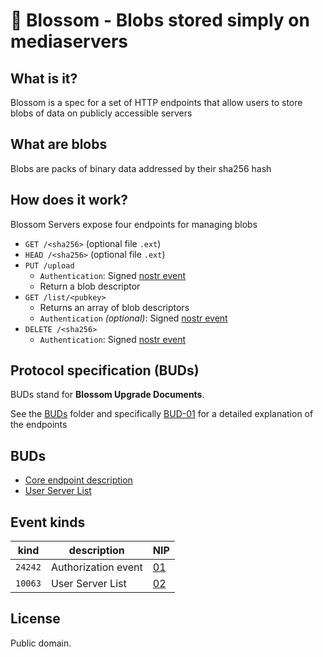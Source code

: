 # 🌸 Blossom - Blobs stored simply on mediaservers

## What is it?

Blossom is a spec for a set of HTTP endpoints that allow users to store blobs of data on publicly accessible servers

## What are blobs

Blobs are packs of binary data addressed by their sha256 hash

## How does it work?

Blossom Servers expose four endpoints for managing blobs

- `GET /<sha256>` (optional file `.ext`)
- `HEAD /<sha256>` (optional file `.ext`)
- `PUT /upload`
  - `Authentication`: Signed [nostr event](./buds/bud-01.md#upload-authorization-required)
  - Return a blob descriptor
- `GET /list/<pubkey>`
  - Returns an array of blob descriptors
  - `Authentication` _(optional)_: Signed [nostr event](./buds/bud-01.md#list-authorization-optional)
- `DELETE /<sha256>`
  - `Authentication`: Signed [nostr event](./buds/bud-01.md#delete-authorization-required)

## Protocol specification (BUDs)

BUDs stand for **Blossom Upgrade Documents**.

See the [BUDs](./buds) folder and specifically [BUD-01](./buds/bud-01.md) for a detailed explanation of the endpoints

## BUDs

 - [Core endpoint description](./buds/bud-01.md)
 - [User Server List](./buds/bud-02.md)

## Event kinds
| kind          | description                | NIP                      |
| ------------- | -------------------------- | ------------------------ |
| `24242`       | Authorization event        | [01](./buds/bud-01.md.md)|
| `10063`       | User Server List           | [02](./buds/bud-02.md.md)|

## License

Public domain.
